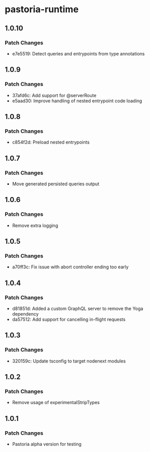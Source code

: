 # pastoria-runtime

## 1.0.10

### Patch Changes

- e7e5519: Detect queries and entrypoints from type annotations

## 1.0.9

### Patch Changes

- 37afd6c: Add support for @serverRoute
- e5aad30: Improve handling of nested entrypoint code loading

## 1.0.8

### Patch Changes

- c854f2d: Preload nested entrypoints

## 1.0.7

### Patch Changes

- Move generated persisted queries output

## 1.0.6

### Patch Changes

- Remove extra logging

## 1.0.5

### Patch Changes

- a70ff3c: Fix issue with abort controller ending too early

## 1.0.4

### Patch Changes

- d81851d: Added a custom GraphQL server to remove the Yoga dependency
- da57512: Add support for cancelling in-flight requests

## 1.0.3

### Patch Changes

- 320159c: Update tsconfig to target nodenext modules

## 1.0.2

### Patch Changes

- Remove usage of experimentalStripTypes

## 1.0.1

### Patch Changes

- Pastoria alpha version for testing
